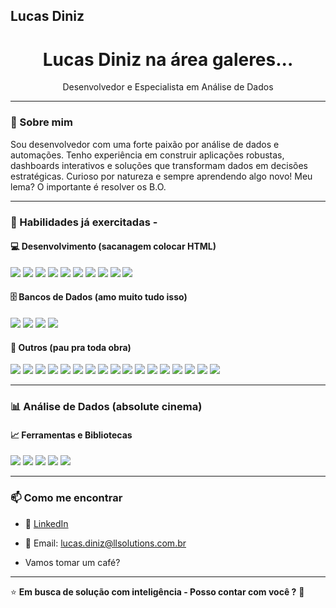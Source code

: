## Lucas Diniz

<h1 align="center">Lucas Diniz na área galeres...</h1>
<p align="center">
  Desenvolvedor e Especialista em Análise de Dados
</p>

---

### 🚀 Sobre mim

Sou desenvolvedor com uma forte paixão por análise de dados e automações. Tenho experiência em construir aplicações robustas, dashboards interativos e soluções que transformam dados em decisões estratégicas. Curioso por natureza e sempre aprendendo algo novo! Meu lema? O importante é resolver os B.O.

---

### 🧠 Habilidades já exercitadas -

#### 💻 Desenvolvimento (sacanagem colocar HTML)
<div>
  <img src="https://img.shields.io/badge/HTML5-E34F26?style=flat&logo=html5&logoColor=white" />
  <img src="https://img.shields.io/badge/CSS3-1572B6?style=flat&logo=css3&logoColor=white" />
  <img src="https://img.shields.io/badge/JavaScript-F7DF1E?style=flat&logo=javascript&logoColor=black" />
  <img src="https://img.shields.io/badge/Python-3776AB?style=flat&logo=python&logoColor=white" />
  <img src="https://img.shields.io/badge/Java-007396?style=flat&logo=java&logoColor=white" />
  <img src="https://img.shields.io/badge/PHP-777BB4?style=flat&logo=php&logoColor=white" />
  <img src="https://img.shields.io/badge/Lua-2C2D72?style=flat&logo=lua&logoColor=white" />
  <img src="https://img.shields.io/badge/Visual_Basic-512BD4?style=flat&logo=dot-net&logoColor=white" />
  <img src="https://img.shields.io/badge/C%23-239120?style=flat&logo=c-sharp&logoColor=white" />
  <img src="https://img.shields.io/badge/VBA-217346?style=flat&logo=microsoftexcel&logoColor=white" />
</div>

#### 🗄️ Bancos de Dados (amo muito tudo isso)
<div>
  <img src="https://img.shields.io/badge/MySQL-4479A1?style=flat&logo=mysql&logoColor=white" />
  <img src="https://img.shields.io/badge/PostgreSQL-4169E1?style=flat&logo=postgresql&logoColor=white" />
  <img src="https://img.shields.io/badge/MongoDB-47A248?style=flat&logo=mongodb&logoColor=white" />
  <img src="https://img.shields.io/badge/Supabase-3ECF8E?style=flat&logo=supabase&logoColor=white" />
</div>

#### 🧰 Outros (pau pra toda obra)
<div>
  <img src="https://img.shields.io/badge/Docker-2496ED?style=flat&logo=docker&logoColor=white" />
  <img src="https://img.shields.io/badge/Nginx-009639?style=flat&logo=nginx&logoColor=white" />
  <img src="https://img.shields.io/badge/Traefik-24A1DB?style=flat&logo=traefikproxy&logoColor=white" />
  <img src="https://img.shields.io/badge/Laravel-FF2D20?style=flat&logo=laravel&logoColor=white" />
  <img src="https://img.shields.io/badge/Selenium-43B02A?style=flat&logo=selenium&logoColor=white" />
  <img src="https://img.shields.io/badge/Django-092E20?style=flat&logo=django&logoColor=white" />
  <img src="https://img.shields.io/badge/Flask-000000?style=flat&logo=flask&logoColor=white" />
  <img src="https://img.shields.io/badge/FastAPI-009688?style=flat&logo=fastapi&logoColor=white" />
  <img src="https://img.shields.io/badge/Meta_Llama-6366F1?style=flat&logo=meta&logoColor=white" />
  <img src="https://img.shields.io/badge/Evolution_API-47A248?style=flat" />
  <img src="https://img.shields.io/badge/Next.js-000000?style=flat&logo=nextdotjs&logoColor=white" />
  <img src="https://img.shields.io/badge/NestJS-E0234E?style=flat&logo=nestjs&logoColor=white" />
  <img src="https://img.shields.io/badge/Vue.js-4FC08D?style=flat&logo=vuedotjs&logoColor=white" />
  <img src="https://img.shields.io/badge/React-61DAFB?style=flat&logo=react&logoColor=black" />
  <img src="https://img.shields.io/badge/Solaris-F80000?style=flat&logo=oracle&logoColor=white" />
  <img src="https://img.shields.io/badge/Kong-003459?style=flat&logo=kong&logoColor=white" />
  <img src="https://img.shields.io/badge/Proxmox-E57000?style=flat&logo=proxmox&logoColor=white" />
</div>

---

### 📊 Análise de Dados (absolute cinema)

#### 📈 Ferramentas e Bibliotecas
<div>
  <img src="https://img.shields.io/badge/Power%20BI-F2C811?style=flat&logo=powerbi&logoColor=black" />
  <img src="https://img.shields.io/badge/Pandas-150458?style=flat&logo=pandas&logoColor=white" />
  <img src="https://img.shields.io/badge/scikit--learn-F7931E?style=flat&logo=scikit-learn&logoColor=black" />
  <img src="https://img.shields.io/badge/Matplotlib-11557c?style=flat&logo=matplotlib&logoColor=white" />
  <img src="https://img.shields.io/badge/Metabase-509EE3?style=flat&logo=metabase&logoColor=white" />
</div>

---

### 📫 Como me encontrar

- 💼 [LinkedIn](https://www.linkedin.com/in/lucas-rafael-diniz-gomes-a61b0816b)
- 📧 Email: lucas.diniz@llsolutions.com.br

- Vamos tomar um café?

---

⭐ **Em busca de solução com inteligência - Posso contar com você ?** 🚀